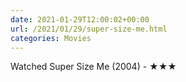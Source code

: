 ```yaml
---
date: 2021-01-29T12:00:02+00:00
url: /2021/01/29/super-size-me.html
categories: Movies
---
```

Watched Super Size Me (2004) - ★★★




